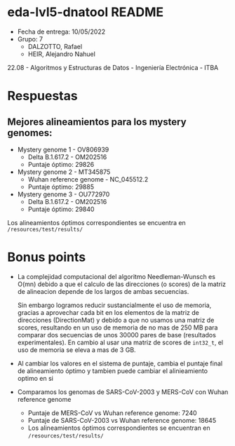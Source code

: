 # eda-lvl5-dnatool README

* Fecha de entrega: 10/05/2022
* Grupo: 7
  * DALZOTTO, Rafael
  * HEIR, Alejandro Nahuel

22.08 - Algoritmos y Estructuras de Datos - Ingeniería Electrónica - ITBA


# Respuestas

## Mejores alineamientos para los mystery genomes:

* Mystery genome 1 - OV806939
  * Delta B.1.617.2 - OM202516
  * Puntaje óptimo: 29826
* Mystery genome 2 - MT345875
  * Wuhan reference genome - NC_045512.2
  * Puntaje óptimo: 29885
* Mystery genome 3 - OU772970
  * Delta B.1.617.2 - OM202516
  * Puntaje óptimo: 29840

Los alineamientos óptimos correspondientes se encuentra en `/resources/test/results/`


# Bonus points
* La complejidad computacional del algoritmo Needleman-Wunsch es O(mn) debido a que el calculo
  de las direcciones (o scores) de la matriz de alineacion depende de los largos de ambas
  secuencias. 
  
  Sin embargo logramos reducir sustancialmente el uso de memoria, gracias a aprovechar
  cada bit en los elementos de la matriz de direcciones (DirectionMat) y debido a que no usamos
  una matriz de scores, resultando en un uso de memoria de no mas de 250 MB para comparar dos
  secuencias de unos 30000 pares de base (resultados experimentales). En cambio al usar una
  matriz de scores de `int32_t`, el uso de memoria se eleva a mas de 3 GB.
* Al cambiar los valores en el sistema de puntaje, cambia el puntaje final de alineamiento
  óptimo y tambien puede cambiar el alinieamiento optimo en si
* Comparamos los genomas de SARS-CoV-2003 y MERS-CoV con Wuhan reference genome
  * Puntaje de MERS-CoV vs Wuhan reference genome:       7240
  * Puntaje de SARS-CoV-2003 vs Wuhan reference genome:  18645
  * Los alineamientos óptimos correspondientes se encuentran en `/resources/test/results/`